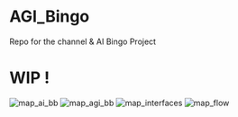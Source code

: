 # AGI_Bingo
Repo for the channel &amp; AI Bingo Project

# WIP !

![map_ai_bb](https://github.com/fire17/AGI_Bingo/assets/9356048/accecfdd-d6a9-4e78-82c8-84c2ebec13b1)
![map_agi_bb](https://github.com/fire17/AGI_Bingo/assets/9356048/9288bd49-a8cd-44c7-b112-237055fe06fc)
![map_interfaces](https://github.com/fire17/AGI_Bingo/assets/9356048/ce509127-8c11-465a-be0e-52ee6ef8b642)
![map_flow](https://github.com/fire17/AGI_Bingo/assets/9356048/a1ab2396-3280-4c8d-bf65-d33940882ac2)
